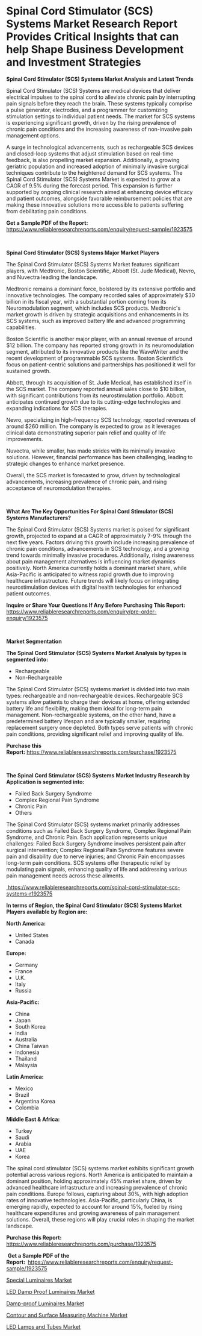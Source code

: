 <p><h1>Spinal Cord Stimulator (SCS) Systems Market Research Report Provides Critical Insights that can help Shape Business Development and Investment Strategies</h1></p><p><strong>Spinal Cord Stimulator (SCS) Systems Market Analysis and Latest Trends</strong></p>
<p><p>Spinal Cord Stimulator (SCS) Systems are medical devices that deliver electrical impulses to the spinal cord to alleviate chronic pain by interrupting pain signals before they reach the brain. These systems typically comprise a pulse generator, electrodes, and a programmer for customizing stimulation settings to individual patient needs. The market for SCS systems is experiencing significant growth, driven by the rising prevalence of chronic pain conditions and the increasing awareness of non-invasive pain management options.</p><p>A surge in technological advancements, such as rechargeable SCS devices and closed-loop systems that adjust stimulation based on real-time feedback, is also propelling market expansion. Additionally, a growing geriatric population and increased adoption of minimally invasive surgical techniques contribute to the heightened demand for SCS systems. The Spinal Cord Stimulator (SCS) Systems Market is expected to grow at a CAGR of 9.5% during the forecast period. This expansion is further supported by ongoing clinical research aimed at enhancing device efficacy and patient outcomes, alongside favorable reimbursement policies that are making these innovative solutions more accessible to patients suffering from debilitating pain conditions.</p></p>
<p><strong>Get a Sample PDF of the Report:&nbsp;</strong> <a href="https://www.reliableresearchreports.com/enquiry/request-sample/1923575?utm_campaign=34&utm_medium=2&utm_source=Github&utm_content=ia&utm_term=14012025&utm_id=spinal-cord-stimulator-scs-systems">https://www.reliableresearchreports.com/enquiry/request-sample/1923575</a></p>
<p>&nbsp;</p>
<p><strong>Spinal Cord Stimulator (SCS) Systems Major Market Players</strong></p>
<p><p>The Spinal Cord Stimulator (SCS) Systems Market features significant players, with Medtronic, Boston Scientific, Abbott (St. Jude Medical), Nevro, and Nuvectra leading the landscape. </p><p>Medtronic remains a dominant force, bolstered by its extensive portfolio and innovative technologies. The company recorded sales of approximately $30 billion in its fiscal year, with a substantial portion coming from its Neuromodulation segment, which includes SCS products. Medtronic's market growth is driven by strategic acquisitions and enhancements in its SCS systems, such as improved battery life and advanced programming capabilities.</p><p>Boston Scientific is another major player, with an annual revenue of around $12 billion. The company has reported strong growth in its neuromodulation segment, attributed to its innovative products like the WaveWriter and the recent development of programmable SCS systems. Boston Scientific’s focus on patient-centric solutions and partnerships has positioned it well for sustained growth.</p><p>Abbott, through its acquisition of St. Jude Medical, has established itself in the SCS market. The company reported annual sales close to $10 billion, with significant contributions from its neurostimulation portfolio. Abbott anticipates continued growth due to its cutting-edge technologies and expanding indications for SCS therapies.</p><p>Nevro, specializing in high-frequency SCS technology, reported revenues of around $260 million. The company is expected to grow as it leverages clinical data demonstrating superior pain relief and quality of life improvements.</p><p>Nuvectra, while smaller, has made strides with its minimally invasive solutions. However, financial performance has been challenging, leading to strategic changes to enhance market presence.</p><p>Overall, the SCS market is forecasted to grow, driven by technological advancements, increasing prevalence of chronic pain, and rising acceptance of neuromodulation therapies.</p></p>
<p>&nbsp;</p>
<p><strong>What Are The Key Opportunities For Spinal Cord Stimulator (SCS) Systems Manufacturers?</strong></p>
<p><p>The Spinal Cord Stimulator (SCS) Systems market is poised for significant growth, projected to expand at a CAGR of approximately 7-9% through the next five years. Factors driving this growth include increasing prevalence of chronic pain conditions, advancements in SCS technology, and a growing trend towards minimally invasive procedures. Additionally, rising awareness about pain management alternatives is influencing market dynamics positively. North America currently holds a dominant market share, while Asia-Pacific is anticipated to witness rapid growth due to improving healthcare infrastructure. Future trends will likely focus on integrating neurostimulation devices with digital health technologies for enhanced patient outcomes.</p></p>
<p><strong>Inquire or Share Your Questions If Any Before Purchasing This Report:</strong> <a href="https://www.reliableresearchreports.com/enquiry/pre-order-enquiry/1923575?utm_campaign=34&utm_medium=2&utm_source=Github&utm_content=ia&utm_term=14012025&utm_id=spinal-cord-stimulator-scs-systems">https://www.reliableresearchreports.com/enquiry/pre-order-enquiry/1923575</a></p>
<p>&nbsp;</p>
<p><strong>Market Segmentation</strong></p>
<p><strong>The Spinal Cord Stimulator (SCS) Systems Market Analysis by types is segmented into:</strong></p>
<p><ul><li>Rechargeable</li><li>Non-Rechargeable</li></ul></p>
<p><p>The Spinal Cord Stimulator (SCS) systems market is divided into two main types: rechargeable and non-rechargeable devices. Rechargeable SCS systems allow patients to charge their devices at home, offering extended battery life and flexibility, making them ideal for long-term pain management. Non-rechargeable systems, on the other hand, have a predetermined battery lifespan and are typically smaller, requiring replacement surgery once depleted. Both types serve patients with chronic pain conditions, providing significant relief and improving quality of life.</p></p>
<p><strong>Purchase this Report:&nbsp;</strong><a href="https://www.reliableresearchreports.com/purchase/1923575?utm_campaign=34&utm_medium=2&utm_source=Github&utm_content=ia&utm_term=14012025&utm_id=spinal-cord-stimulator-scs-systems">https://www.reliableresearchreports.com/purchase/1923575</a></p>
<p>&nbsp;</p>
<p><strong>The Spinal Cord Stimulator (SCS) Systems Market Industry Research by Application is segmented into:</strong></p>
<p><ul><li>Failed Back Surgery Syndrome</li><li>Complex Regional Pain Syndrome</li><li>Chronic Pain</li><li>Others</li></ul></p>
<p><p>The Spinal Cord Stimulator (SCS) systems market primarily addresses conditions such as Failed Back Surgery Syndrome, Complex Regional Pain Syndrome, and Chronic Pain. Each application represents unique challenges: Failed Back Surgery Syndrome involves persistent pain after surgical intervention; Complex Regional Pain Syndrome features severe pain and disability due to nerve injuries; and Chronic Pain encompasses long-term pain conditions. SCS systems offer therapeutic relief by modulating pain signals, enhancing quality of life and addressing various pain management needs across these ailments.</p></p>
<p><a href="https://www.reliableresearchreports.com/spinal-cord-stimulator-scs-systems-r1923575?utm_campaign=34&utm_medium=2&utm_source=Github&utm_content=ia&utm_term=14012025&utm_id=spinal-cord-stimulator-scs-systems">&nbsp;https://www.reliableresearchreports.com/spinal-cord-stimulator-scs-systems-r1923575</a></p>
<p><strong>In terms of Region, the Spinal Cord Stimulator (SCS) Systems Market Players available by Region are:</strong></p>
<p>
    <p> <strong> North America: </strong>
        <ul>
            <li>United States</li>
            <li>Canada</li>
        </ul>
        </p> 
    <p> <strong> Europe: </strong>
        <ul>
            <li>Germany</li>
            <li>France</li>
            <li>U.K.</li>
            <li>Italy</li>
            <li>Russia</li>
        </ul>
        </p> 
    <p> <strong> Asia-Pacific: </strong>
        <ul>
            <li>China</li>
            <li>Japan</li>
            <li>South Korea</li>
            <li>India</li>
            <li>Australia</li>
            <li>China Taiwan</li>
            <li>Indonesia</li>
            <li>Thailand</li>
            <li>Malaysia</li>
        </ul>
        </p> 
    <p> <strong> Latin America: </strong>
        <ul>
            <li>Mexico</li>
            <li>Brazil</li>
            <li>Argentina Korea</li>
            <li>Colombia</li>
        </ul>
        </p> 
    <p> <strong> Middle East & Africa: </strong>
        <ul>
            <li>Turkey</li>
            <li>Saudi</li>
            <li>Arabia</li>
            <li>UAE</li>
            <li>Korea</li>
        </ul>
    </p>
    </p>
<p><p>The spinal cord stimulator (SCS) systems market exhibits significant growth potential across various regions. North America is anticipated to maintain a dominant position, holding approximately 45% market share, driven by advanced healthcare infrastructure and increasing prevalence of chronic pain conditions. Europe follows, capturing about 30%, with high adoption rates of innovative technologies. Asia-Pacific, particularly China, is emerging rapidly, expected to account for around 15%, fueled by rising healthcare expenditures and growing awareness of pain management solutions. Overall, these regions will play crucial roles in shaping the market landscape.</p></p>
<p><strong>Purchase this Report: </strong><a href="https://www.reliableresearchreports.com/purchase/1923575?utm_campaign=34&utm_medium=2&utm_source=Github&utm_content=ia&utm_term=14012025&utm_id=spinal-cord-stimulator-scs-systems">https://www.reliableresearchreports.com/purchase/1923575</a></p>
<p>&nbsp;<strong>Get a Sample PDF of the Report:&nbsp;&nbsp;</strong><a href="https://www.reliableresearchreports.com/enquiry/request-sample/1923575?utm_campaign=34&utm_medium=2&utm_source=Github&utm_content=ia&utm_term=14012025&utm_id=spinal-cord-stimulator-scs-systems">https://www.reliableresearchreports.com/enquiry/request-sample/1923575</a></p>
<p><strong></strong></p>
<p><p><a href="https://github.com/AshikRahman991/Market-Research-Report-List-1/blob/main/special-luminaires-market.md?utm_campaign=34&utm_medium=2&utm_source=Github&utm_content=ia&utm_term=14012025&utm_id=spinal-cord-stimulator-scs-systems">Special Luminaires Market</a></p><p><a href="https://github.com/HobertDavis43/Market-Research-Report-List-1/blob/main/led-damp-proof-luminaires-market.md?utm_campaign=34&utm_medium=2&utm_source=Github&utm_content=ia&utm_term=14012025&utm_id=spinal-cord-stimulator-scs-systems">LED Damp Proof Luminaires Market</a></p><p><a href="https://github.com/guneycigdem35/Market-Research-Report-List-5/blob/main/damp-proof-luminaires-market.md?utm_campaign=34&utm_medium=2&utm_source=Github&utm_content=ia&utm_term=14012025&utm_id=spinal-cord-stimulator-scs-systems">Damp-proof Luminaires Market</a></p><p><a href="https://github.com/arvelm4nthig/Market-Research-Report-List-1/blob/main/contour-and-surface-measuring-machine-market.md?utm_campaign=34&utm_medium=2&utm_source=Github&utm_content=ia&utm_term=14012025&utm_id=spinal-cord-stimulator-scs-systems">Contour and Surface Measuring Machine Market</a></p><p><a href="https://github.com/AlisaRowe24/Market-Research-Report-List-1/blob/main/led-lamps-and-tubes-market.md?utm_campaign=34&utm_medium=2&utm_source=Github&utm_content=ia&utm_term=14012025&utm_id=spinal-cord-stimulator-scs-systems">LED Lamps and Tubes Market</a></p></p>